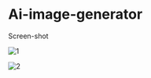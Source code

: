 # Ai-image-generator
Screen-shot

![1](https://github.com/nikam14/Ai-image-generator/assets/55378196/f35d43f1-def3-41d6-8277-9b961acf988f)

![2](https://github.com/nikam14/Ai-image-generator/assets/55378196/e803aab5-a861-4347-9904-9f769e4dcccd)
